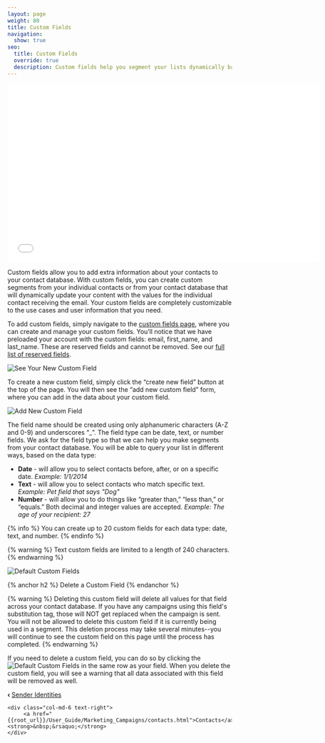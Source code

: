 ```yaml
---
layout: page
weight: 80
title: Custom Fields
navigation:
  show: true
seo:
  title: Custom Fields
  override: true
  description: Custom fields help you segment your lists dynamically based on your user information.
---
```


<iframe src="//player.vimeo.com/video/120709155" width="700" height="400" frameborder="0" webkitallowfullscreen mozallowfullscreen allowfullscreen></iframe>

Custom fields allow you to add extra information about your contacts to your contact database. With custom fields, you can create custom segments from your individual contacts or from your contact database that will dynamically update your content with the values for the individual contact receiving the email. Your custom fields are completely customizable to the use cases and user information that you need.

To add custom fields, simply navigate to the [custom fields page]({{site.marketing_campaigns_url}}/custom_fields), where you can create and manage your custom fields. You’ll notice that we have preloaded your account with the custom fields: email, first_name, and last_name. These are reserved fields and cannot be removed. See our [full list of reserved fields](https://support.sendgrid.com/hc/en-us/articles/206923947).

![]({{root_url}}/images/custom_fields_3.png "See Your New Custom Field")

To create a new custom field, simply click the “create new field” button at the top of the page. You will then see the “add new custom field” form, where you can add in the data about your custom field.

![]({{root_url}}/images/custom_fields_2.png "Add New Custom Field")

The field name should be created using only alphanumeric characters (A-Z and 0-9) and underscores “_”.  The field type can
be date, text, or number fields. We ask for the field type so that we can help you make segments from your contact
database. You will be able to query your list in different ways, based on the data type:

* **Date** - will allow you to select contacts before, after, or on a specific date. *Example: 1/1/2014*
* **Text** - will allow you to select contacts who match specific text. *Example: Pet field that says "Dog"*
* **Number** - will allow you to do things like “greater than,” “less than,” or “equals.” Both decimal and integer values are accepted. *Example: The age of your recipient: 27*

{% info %}
You can create up to 20 custom fields for each data type: date, text, and number.
{% endinfo %}

{% warning %}
Text custom fields are limited to a length of 240 characters.
{% endwarning %}

![]({{root_url}}/images/custom_fields_1.png "Default Custom Fields")

{% anchor h2 %}
Delete a Custom Field
{% endanchor %}

{% warning %}
Deleting this custom field will delete all values for that field across your contact database. If you have any campaigns using this field's substitution tag, those will NOT get replaced when the campaign is sent. You will not be allowed to delete this custom field if it is currently being used in a segment. This deletion process may take several minutes--you will continue to see the custom field on this page until the process has completed.
{% endwarning %}

If you need to delete a custom field, you can do so by clicking the ![]({{root_url}}/images/terms_5.png "Default Custom Fields") in
the same row as your field. When you delete the custom field, you will see a warning that all data associated with this field will be removed as well.

<div class="row">
    <div class="col-md-6 text-left">
        <strong>&lsaquo;&nbsp;</strong><a href="{{root_url}}/User_Guide/Marketing_Campaigns/senders.html">Sender Identities</a>
    </div>

    <div class="col-md-6 text-right">
         <a href="{{root_url}}/User_Guide/Marketing_Campaigns/contacts.html">Contacts</a><strong>&nbsp;&rsaquo;</strong>
    </div>
</div>
